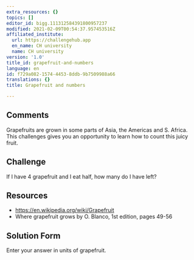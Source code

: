```yaml
---
extra_resources: {}
topics: []
editor_id: bigg.111312584391800957237
modified: 2021-02-09T00:54:37.957453516Z
affiliated_institute:
  url: https://challengehub.app
  en_name: CH university
  name: CH university
version: '1.0'
title_id: grapefruit-and-numbers
language: en
id: f729a082-1574-4453-8ddb-9b7509988a66
translations: {}
title: Grapefruit and numbers

---
```


## Comments
Grapefruits are grown in some parts of Asia, the Americas and S. Africa. This challenges gives you an opportunity to learn how to count this juicy fruit.


## Challenge
If I have 4 grapefruit and I eat half, how many do I have left?


## Resources
- https://en.wikipedia.org/wiki/Grapefruit
- Where grapefruit grows by O. Blanco, 1st edition, pages 49-56

## Solution Form
Enter your answer in units of grapefruit.